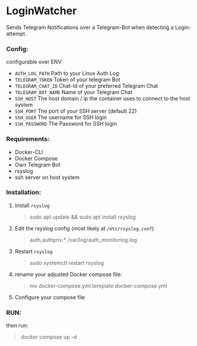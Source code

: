 # LoginWatcher

Sends Telegram Notifications over a Telegram-Bot when detecting a Login-attempt.

### Config:
configurable over ENV:

- ``AUTH_LOG_PATH`` Path to your Linux Auth Log
- ``TELEGRAM_TOKEN`` Token of your telegram Bot
- ``TELEGRAM_CHAT_ID`` Chat-Id of your preferred Telegram Chat
- ``TELEGRAM_BOT_NAME`` Name of your Telegram Chat
- ``SSH_HOST`` The host domain / ip the container uses to connect to the host system
- ``SSH_PORT`` The port of your SSH server (default 22)
- ``SSH_USER`` The username for SSH login
- ``SSH_PASSWORD`` The Password for SSH login


### Requirements:
- Docker-CLI
- Docker Compose
- Own Telegram Bot
- rsyslog
- ssh server on host system

### Installation:

1. Install ``rsyslog``
    > sudo apt update && sudo apt install rsyslog

2. Edit the rsyslog config (most likely at ``/etc/rsyslog.conf``)
    > auth,authpriv.*    /var/log/auth_monitoring.log
3. Restart ``rsyslog``
    > sudo systemctl restart rsyslog

4. rename your adjusted Docker compose file:
    > mv docker-compose.yml.template docker-compose.yml
   
5. Configure your compose file
### RUN:
then run:
> docker compose up -d